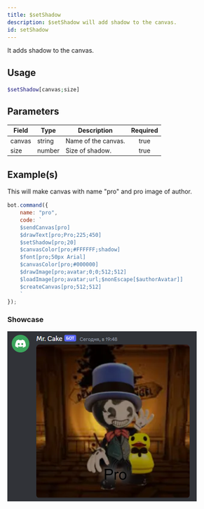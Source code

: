 ```yaml
---
title: $setShadow
description: $setShadow will add shadow to the canvas.
id: setShadow
---
```


It adds shadow to the canvas.

## Usage

```php
$setShadow[canvas;size]
```

## Parameters

| Field | Type | Description | Required |
| ----- | ---- | ----------- | :------: |
| canvas | string | Name of the canvas. | true |
| size | number | Size of shadow. | true |

## Example(s)

This will make canvas with name "pro" and pro image of author.

```js
bot.command({
    name: "pro",
    code: `
    $sendCanvas[pro]
    $drawText[pro;Pro;225;450]
    $setShadow[pro;20]
    $canvasColor[pro;#FFFFFF;shadow]
    $font[pro;50px Arial]
    $canvasColor[pro;#000000]
    $drawImage[pro;avatar;0;0;512;512]
    $loadImage[pro;avatar;url;$nonEscape[$authorAvatar]]
    $createCanvas[pro;512;512]
    `
});
```

### Showcase

![showcase](https://github.com/LordexDuck3990/aoicaweb/blob/master/docs/functions/img/pro.png?raw=true)